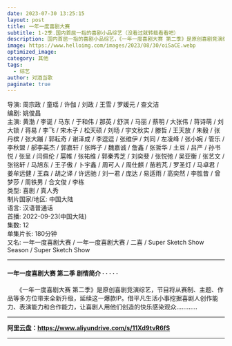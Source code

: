 ```yaml
---
date: 2023-07-30 13:25:15
layout: post
title: 一年一度喜剧大赛
subtitle: 1-2季.国内首屈一指的喜剧小品综艺（没看过就转载看看吧）
description: 国内首屈一指的喜剧小品综艺，《一年一度喜剧大赛 第二季》是原创喜剧竞演综艺，节目将从赛制、主题、作品等多方位带来全新升级，延续这一爆款IP。借平凡生活小事挖掘喜剧人创作能力、表演能力和合作能力，让喜剧人用他们创造的快乐感染观众......
image: https://www.helloimg.com/images/2023/08/30/oiSaCE.webp
optimized_image: 
category: 其他
tags:
  - 综艺
author: 对酒当歌
paginate: true
---
```


导演: 周宗政 / 童瑶 / 许伽 / 刘政 / 王雪 / 罗媛元 / 查文洁  
编剧: 姚俊昌  
主演: 黄渤 / 李诞 / 马东 / 于和伟 / 那英 / 舒淇 / 马丽 / 蔡明 / 大张伟 / 蒋诗萌 / 刘大锁 / 蒋易 / 李飞 / 宋木子 / 松天硕 / 刘旸 / 宇文秋实 / 滕哲 / 王天放 / 朱毅 / 张丹槟 / 张大蹦 / 郭耘奇 / 谢泽成 / 李逗逗 / 张维伊 / 刘同 / 左凌峰 / 张小婉 / 管乐 / 李秋盟 / 郝李英杰 / 郭嘉轩 / 张晔子 / 魏嘉诚 / 詹鑫 / 张哲华 / 土豆 / 吕严 / 孙书悦 / 张呈 / 闫佩伦 / 扈帷 / 张祐维 / 郭秦秀芝 / 刘奕斐 / 张悦弛 / 吴亚衡 / 张艺文 / 张铭轩 / 马旭东 / 王子傲 / 卜宇鑫 / 周可人 / 周仕麒 / 苗若芃 / 罗圣灯 / 马卓君 / 姜牟远健 / 王森 / 胡之译 / 许远驰 / 刘一君 / 庞达 / 易适雨 / 高奕然 / 李胜昔 / 曾梦莎 / 周铁男 / 合文俊 / 李栋  
类型: 喜剧 / 真人秀  
制片国家/地区: 中国大陆  
语言: 汉语普通话  
首播: 2022-09-23(中国大陆)  
集数: 12  
单集片长: 180分钟  
又名: 一年一度喜剧大赛 / 一年一度喜剧大赛 / 二喜 / Super Sketch Show Season  / Super Sketch Show  

---

#### 一年一度喜剧大赛 第二季 剧情简介 · · · · ·

　　《一年一度喜剧大赛 第二季》是原创喜剧竞演综艺，节目将从赛制、主题、作品等多方位带来全新升级，延续这一爆款IP。借平凡生活小事挖掘喜剧人创作能力、表演能力和合作能力，让喜剧人用他们创造的快乐感染观众…………

---

**阿里云盘：<https://www.aliyundrive.com/s/11Xd9tvR6fS>**

---
